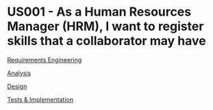 # US001 - As a Human Resources Manager (HRM), I want to register skills that a collaborator may have


[Requirements Engineering](01.requirements-engineering/Readme.md)

[Analysis](02.analysis/Readme.md)

[Design](03.design/Readme.md)

[Tests & Implementation](04.tests-and-implementation/Readme.md)